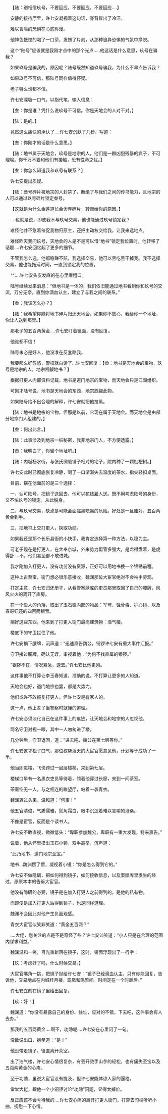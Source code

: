     【陆：别相信玖号，不要回应，不要回应，不要回应....】

    安静的接待厅里，许七安凝视着这句话，脊背冒出了冷汗。

    难以言喻的恐惧在心底弥漫。

    他神色恍惚的喝了一口茶，发愣了片刻，从那种诡异恐惧的气氛中挣脱。

    这个“陆号”应该就是我刚才点中的那个光点.....他这话是什么意思，玖号在骗我？

    如果玖号是骗我的，原因呢？陆号既然知道玖号骗我，为什么不早点告诉我？

    如果玖号不可信，那陆号同样值得怀疑。

    老子特么谁都不信。

    许七安深吸一口气，以指代笔，输入信息：

    【叁：你是谁？凭什么说玖号不可信。你是天地会的人对不对。】

    【陆：是的。】

    竟然这么痛快的承认了....许七安沉默了几秒，写道：

    【叁：你刚才的话是什么意思。】

    【陆：地书属于天地会，玖号是地宗的人，他们是一群凶狠残暴的疯子，不可理喻。你千万不要和他们有接触，恐有性命之忧。】

    【叁：你怎么知道我和玖号有联系？】

    许七安提出质疑。

    【陆：叁号碎片被地宗的人封禁了，断绝了与我们之间的传书能力，且地宗的人可以通过玖号碎片锁定叁号。

    【这就是为什么金莲道长会舍弃碎片，转赠给你的原因。】

    ....也就是说，即使我不与玖号交易，他也能通过玖号锁定我？

    难怪他并不急着催促我物归原主，还把主动权交给我，让我来选地点。

    难怪昨天我问玖号，天地会的人是不是可以借“地书”锁定我位置时，他转移了话题....许七安回忆起了更多的细节。

    不管我怎么选，他都稳赚不赔，我选择交易，他可以黑吃黑干掉我。我不选择交易，他也能拖延时间，一直到锁定我的位置。

    艹....许七安头皮发麻的在心里爆粗口。

    陆号继续发来消息：“但地书是一体的，我们依旧能通过地书看到你和玖号的交流，万分无奈。直到你滴血认主，建立了与我之间的联系。”

    【叁：我该怎么办？】

    【陆：我希望你能将地书碎片归还天地会，如果你不放心，我给你一个地址，你让人送到那里。】

    那老子的五百两黄金....许七安盯着镜面，没有回复。

    他谁都不信！

    陆号未必是好人，他没准在反套路我。

    我要那么好忽悠，警校就白读了...许七安回复：【叁：地书是天地会的宝物，玖号是地宗的人，地宗觊觎地书？】

    根据打更人内部资料记载，地书是道门地宗的宝物，而天地会只是江湖组织。

    可刚才陆号说，地书是天地会的东西，地宗觊觎此物。

    如果陆号给不出合理的解释，许七安就把他拉黑。

    【陆：地书是地宗的宝物，但那是以前，它现在属于天地会。而天地会是由部分地宗门人组建的。】

    【叁：何出此言。】

    【陆：此事涉及到地宗一桩秘密，我非地宗门人，不方便透露。】

    【叁：我明白了，你留个地址吧。】

    【陆：内城杨水街，与张氏绸缎铺子相对的宅子，院内种了一颗枇杷树。】

    许七安此时已彻底恢复冷静，喝了一口渐渐失去温度的茶水，指尖轻扣桌面。

    目前，摆在他面前的是三个选择：

    一，认可陆号，把镜子送回去，他可以花钱雇人送。既不用考虑陆号的身份，又不怕玖号的锁定。从此脱身。

    二，与玖号交易，缺点是可能会面临黑吃黑的危险。好处是一旦赌对，五百两黄金到手。

    三，把地书上交打更人，换取功勋。

    如果我还是那个长乐县衙的小快手，我肯定选择第一种方法，以稳为主。

    可老子现在是打更人，在大奉京城，外来势力甭管多强大，是龙得盘着，是虎得卧....不，他们甚至都不敢进城。

    我才刚加入打更人，没有功劳没有资源，正好可以用地书换一个锦绣前程。

    这种上古至宝，衙门想必很乐意接收，魏渊那位大宦官绝对不会袖手旁观。

    打定主意，许七安归还册子，从看管案牍库的吏员那里取回了自己的腰牌，风风火火的离开了库房。

    在一个没人的角落，取出了玉石镜内部的物品：军弩、蚀骨毒、护心镜、以及春哥归还的四百两银票。

    揣好这些东西，他来到了打更人衙门最高建筑物：浩气楼。

    楼底下的守卫拦住了他。

    许七安摘下腰牌，沉声道：“迅速禀告魏公，铜锣许七安有重大事件汇报。”

    守卫接过腰牌，确认无误，审视着他：“为何不找直属的银锣。”

    “银锣不在，情况紧急，速去。”许七安比他更刚。

    这件事他不打算让李玉春知道，准确的说，不打算让更多的人知道。

    天地会也好，道门地宗也罢，都是大势力。

    他们或许不敢报复打更人，但许七安是有家人的。

    这一点，他上辈子当警察时就懂的道理。

    许七安必须淡化自己在这件事上的痕迹，让天地会和地宗的人忽视他。

    两名守卫对视一眼，其中一人匆匆进了楼。

    几分钟后，守卫返回，道：“进去吧，魏公在第七层等你。”

    许七安这才松了口气，那位权势滔天的大宦官愿意见他，计划等于成功了一半。

    他当即进楼，飞快跨过一层层楼梯，来到第七层。

    楼梯口早有一名黑衣吏员等待着，领着他穿过长廊，来到一间茶室。

    茶室空无一人，与之相连的瞭望厅，站着一袭青衣。

    魏渊转过头来，温和道：“何事！”

    他五官清俊，气质儒雅，鬓角霜白，眼中沉淀着难以言喻的沧桑。

    不像是宦官，反而是个读书人。

    许七安不敢直视，微微低头：“卑职参加魏公，卑职有一重大发现，特来禀告。”

    说着，他从怀里摸出玉石小镜，双手高举，沉声道：

    “此乃地书，道门地宗至宝。”

    地书...魏渊愣了愣，凝视着小镜：“你是怎么得到它的。”

    许七安不做隐瞒，把如何得到镜子，如何接收信息，以及案牍库里发生的经过，原原本本的告诉大宦官。

    他没有隐瞒的必要，镜子是在加入打更人之前得到的，是他的私有物。

    而即便是加入打更人后得到镜子，也是同样道理。

    魏渊不会因此对他产生负面观感。

    青衣大宦官似笑非笑道：“黄金五百两？”

    ....大佬，您关注的点是不是奇怪了些？许七安讪笑道：“小人只是在合理的范围内谋求利益。”

    魏渊温和一笑，目光重新落在镜子，这时，镜面浮现出了一行字：

    【玖：考虑好了吗，什么时候交易。】

    大宦官嘴角一挑，把镜子抛给许七安：“镜子已经滴血认主，只有你能回复，告诉他，交易地点在内城桂月楼，鸾凤和鸣雅间。时间定在一个时辰后。”

    许七安立刻在镜子里给出回复。

    【玖：好！】

    魏渊道：“你没有暴露自己的身份、住址，应对的不错，下去吧，这件事会有人去办。”

    那我的五百两黄金....啊不，功勋呢....许七安在心里问了一句。

    没敢说出口，抱拳道：“是！”

    他没带走镜子，径直离开茶室。

    出了浩气楼，许七安心情很复杂，有丢开烫手山芋的轻松，也有痛失至宝以及五百两黄金的心疼。

    至于功勋，虽说大宦官没有提及，但许七安能体谅人家的逼格。

    堂堂大佬，跟他一个小铜锣讨论“功勋”问题，显得太掉价。

    反正应该不会亏待我的....许七安心痛的离开打更人衙门，打算去勾栏听听小曲，抚慰一下心情。
